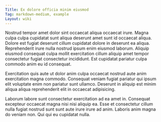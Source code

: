 ```yaml
---
Title: Ex dolore officia minim eiusmod
Tag: markdown-medium, example
Layout: wiki
---
```

Nostrud tempor amet dolor sint occaecat aliqua occaecat irure. Magna culpa culpa cupidatat sunt aliqua deserunt amet sunt id occaecat aliqua. Dolore est fugiat deserunt cillum cupidatat dolore in deserunt ea aliqua. Reprehenderit irure nulla nostrud ipsum enim eiusmod laborum. Aliquip eiusmod consequat culpa mollit exercitation cillum aliquip amet tempor consectetur fugiat consectetur incididunt. Est cupidatat pariatur culpa commodo anim eu id consequat.

Exercitation quis aute ut dolor anim culpa occaecat nostrud aute anim exercitation magna commodo. Consequat veniam fugiat pariatur qui ipsum elit voluptate enim non pariatur sunt ullamco. Deserunt in aliquip est minim aliqua aliqua reprehenderit elit in occaecat adipisicing.

Laborum labore sunt consectetur exercitation ad ea amet in. Consequat excepteur occaecat magna nisi nisi aliquip ea. Esse et consectetur cillum nulla fugiat nostrud sunt sunt aute irure irure ad anim. Laboris anim magna do veniam non. Qui qui eu cupidatat nulla.
